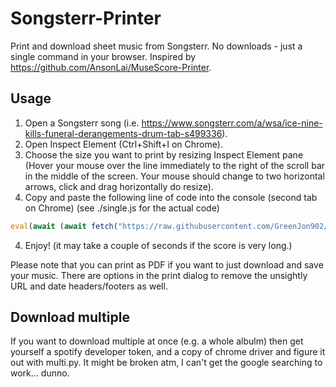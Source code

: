 # Songsterr-Printer

Print and download sheet music from Songsterr. No downloads - just a single command in your browser.
Inspired by https://github.com/AnsonLai/MuseScore-Printer.

## Usage

1. Open a Songsterr song (i.e. https://www.songsterr.com/a/wsa/ice-nine-kills-funeral-derangements-drum-tab-s499336).
2. Open Inspect Element (Ctrl+Shift+I on Chrome).
3. Choose the size you want to print by resizing Inspect Element pane (Hover your mouse over the line immediately to the right of the scroll bar in the middle of the screen. Your mouse should change to two horizontal arrows, click and drag horizontally do resize).
4. Copy and paste the following line of code into the console (second tab on Chrome) (see ./single.js for the actual code)
```js
eval(await (await fetch("https://raw.githubusercontent.com/GreenJon902/Songsterr-Printer/refs/heads/main/originalCode.js")).text())
```
4. Enjoy! (it may take a couple of seconds if the score is very long.)

Please note that you can print as PDF if you want to just download and save your music. There are options in the print dialog to remove the unsightly URL and date headers/footers as well.

## Download multiple
If you want to download multiple at once (e.g. a whole albulm) then get yourself a spotify developer token, and a copy of chrome driver and figure it out with multi.py.
It might be broken atm, I can't get the google searching to work... dunno.

